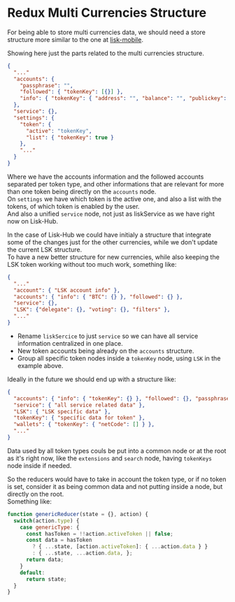 # Redux Multi Currencies Structure

For being able to store multi currencies data, we should need a store structure more similar to the one at [lisk-mobile](https://github.com/liskHQ/lisk-mobile).

Showing here just the parts related to the multi currencies structure.
```json
{
  "..."
  "accounts": {
    "passphrase": "",
    "followed": { "tokenKey": [{}] },
    "info": { "tokenKey": { "address": "", "balance": "", "publickey": "", "..." } }
  },
  "service": {},
  "settings": {
    "token": {
      "active": "tokenKey",
      "list": { "tokenKey": true }
    },
    "..."
  }
}
```
Where we have the accounts information and the followed accounts separated per token type, and other informations that are relevant for more than one token being directly on the `accounts` node.  
On `settings` we have which token is the active one, and also a list with the tokens, of which token is enabled by the user.  
And also a unified `service` node, not just as liskService as we have right now on Lisk-Hub.  

In the case of Lisk-Hub we could have initialy a structure that integrate some of the changes just for the other currencies, while we don't update the current LSK structure.  
To have a new better structure for new currencies, while also keeping the LSK token working without too much work, something like:
```json
{
  "..."
  "account": { "LSK account info" },
  "accounts": { "info": { "BTC": {} }, "followed": {} },
  "service": {},
  "LSK": {"delegate": {}, "voting": {}, "filters" },
  "..."
}
```
- Rename `liskSercice` to just `service` so we can have all service information centralized in one place.  
- New token accounts being already on the `accounts` structure.
- Group all specific token nodes inside a `tokenKey` node, using `LSK` in the example above.

Ideally in the future we should end up with a structure like:
```json
{
  "accounts": { "info": { "tokenKey": {} }, "followed": {}, "passphrase": "", "other account common info" },
  "service": { "all service related data" },
  "LSK": { "LSK specific data" },
  "tokenKey": { "specific data for token" },
  "wallets": { "tokenKey": { "netCode": [] } },
  "..."
}
```
Data used by all token types couls be put into a common node or at the root as it's right now, like the `extensions` and `search` node, having `tokenKeys` node inside if needed.

So the reducers would have to take in account the token type, or if no token is set, consider it as being common data and not putting inside a node, but directly on the root.  
Something like:
```javascript
function genericReducer(state = {}, action) {
  switch(action.type) {
    case genericType: {
      const hasToken = !!action.activeToken || false;
      const data = hasToken
        ? { ...state, [action.activeToken]: { ...action.data } }
        : { ...state, ...action.data, };
      return data;
    }
    default:
      return state;
  }
}
```
